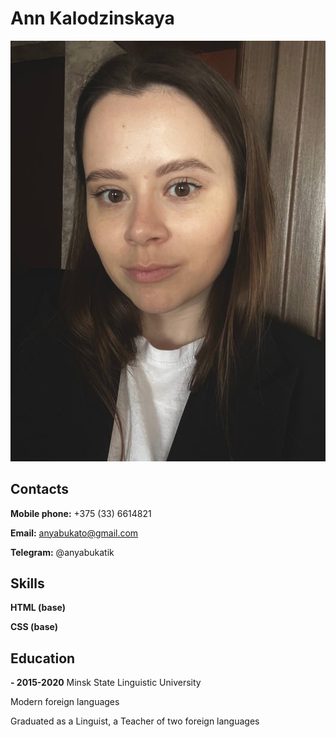 # Ann Kalodzinskaya 

![photo](/picture.jpg)

## Contacts

**Mobile phone:** +375 (33) 6614821

**Email:** anyabukato@gmail.com

**Telegram:** @anyabukatik

## Skills

**HTML (base)**

**CSS (base)**

## Education

**- 2015-2020**
Minsk State Linguistic University

Modern foreign languages

Graduated as a Linguist, a Teacher of two foreign languages